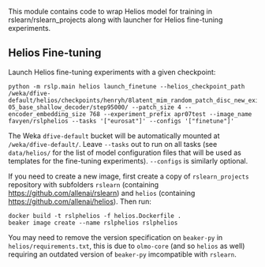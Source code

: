 This module contains code to wrap Helios model for training in rslearn/rslearn_projects
along with launcher for Helios fine-tuning experiments.

## Helios Fine-tuning

Launch Helios fine-tuning experiments with a given checkpoint:

    python -m rslp.main helios launch_finetune --helios_checkpoint_path /weka/dfive-default/helios/checkpoints/henryh/8latent_mim_random_patch_disc_new_exit_zero_lr_4e-05_base_shallow_decoder/step95000/ --patch_size 4 --encoder_embedding_size 768 --experiment_prefix apr07test --image_name favyen/rslphelios --tasks '["eurosat"]' --configs '["finetune"]'

The Weka `dfive-default` bucket will be automatically mounted at
`/weka/dfive-default/`. Leave `--tasks` out to run on all tasks (see `data/helios/` for
the list of model configuration files that will be used as templates for the
fine-tuning experiments). `--configs` is similarly optional.

If you need to create a new image, first create a copy of `rslearn_projects` repository
with subfolders `rslearn` (containing https://github.com/allenai/rslearn) and
`helios` (containing https://github.com/allenai/helios). Then run:

    docker build -t rslphelios -f helios.Dockerfile .
    beaker image create --name rslphelios rslphelios

You may need to remove the version specification on `beaker-py` in `helios/requirements.txt`, this is due to `olmo-core` (and so
`helios` as well) requiring an outdated version of `beaker-py` imcompatible with `rslearn`.